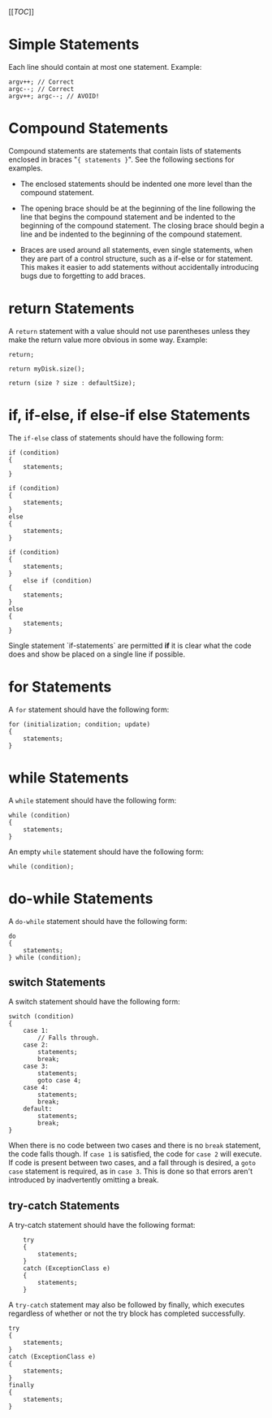 [[_TOC_]]

# Simple Statements

Each line should contain at most one statement. Example:

```
argv++; // Correct
argc--; // Correct
argv++; argc--; // AVOID!
```

# Compound Statements

Compound statements are statements that contain lists of statements enclosed in braces "`{ statements }`". See the following sections for examples.

* The enclosed statements should be indented one more level than the compound statement.

* The opening brace should be at the beginning of the line following the line that begins the compound statement and be indented to the beginning of the compound statement. The closing brace should begin a line and be indented to the beginning of the compound statement.

* Braces are used around all statements, even single statements, when they are part of a control structure, such as a if-else or for statement. This makes it easier to add statements without accidentally introducing bugs due to forgetting to add braces.

# return Statements

A `return` statement with a value should not use parentheses unless they make the return value more obvious in some way. Example:

```
return;

return myDisk.size();

return (size ? size : defaultSize);
```

# if, if-else, if else-if else Statements

The `if-else` class of statements should have the following form:

```
if (condition)
{
    statements;
}

if (condition)
{
    statements;
}
else
{
    statements;
}

if (condition)
{
    statements;
}
    else if (condition)
{
    statements;
}
else
{
    statements;
}
```

<div class="alert alert-info">
    Single statement `if-statements` are permitted <strong>if</strong> it is clear what the code does and show be placed on a single line if possible.
</div>

# for Statements

A `for` statement should have the following form:

```
for (initialization; condition; update)
{
    statements;
}
```

# while Statements

A `while` statement should have the following form: 

```
while (condition)
{
    statements;
}
```

An empty `while` statement should have the following form:

```
while (condition);
```

# do-while Statements

A `do-while` statement should have the following form:

```
do
{
    statements;
} while (condition);
```


## switch Statements
A switch statement should have the following form:

```
switch (condition)
{
    case 1:
        // Falls through.
    case 2:
        statements;
        break;
    case 3:
        statements;
        goto case 4;
    case 4:
        statements;
        break;
    default:
        statements;
        break;
}
```

When there is no code between two cases and there is no `break` statement, the code falls though. If `case 1` is satisfied, the code for `case 2` will execute. If code is present between two cases, and a fall through is desired, a `goto case` statement is required, as in `case 3`. This is done so that errors aren't introduced by inadvertently omitting a break.

## try-catch Statements

A try-catch statement should have the following format:

```
    try
    {
        statements;
    }
    catch (ExceptionClass e)
    {
        statements;
    } 
```

A `try-catch` statement may also be followed by finally, which executes regardless of whether or not the try block has completed successfully.

```
try
{
    statements;
}
catch (ExceptionClass e)
{
    statements;
}
finally
{
    statements;
} 
```